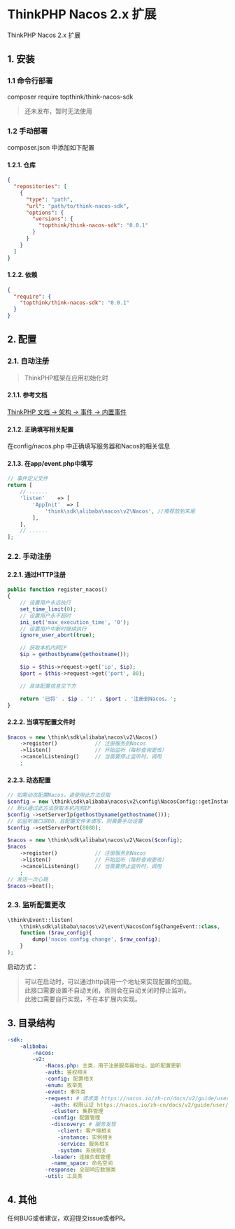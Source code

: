 ThinkPHP Nacos 2.x 扩展
===============

ThinkPHP Nacos 2.x 扩展

## 1. 安装

### 1.1 命令行部署
composer require topthink/think-nacos-sdk
> 还未发布，暂时无法使用

### 1.2 手动部署

composer.json 中添加如下配置

#### 1.2.1. 仓库
```json
{
  "repositories": [
    {
      "type": "path",
      "url": "path/to/think-nacos-sdk",
      "options": {
        "versions": {
          "topthink/think-nacos-sdk": "0.0.1"
        }
      }
    }
  ]
}
```

#### 1.2.2. 依赖
```json
{
  "require": {
    "topthink/think-nacos-sdk": "0.0.1"
  }
}
```

## 2. 配置

### 2.1. 自动注册
> ThinkPHP框架在应用初始化时

#### 2.1.1. 参考文档

[ThinkPHP 文档 -> 架构 -> 事件 -> 内置事件 ](https://doc.thinkphp.cn/v8_0/event.html)

#### 2.1.2. 正确填写相关配置 

在config/nacos.php 中正确填写服务器和Nacos的相关信息

#### 2.1.3. 在app/event.php中填写
```php
// 事件定义文件
return [
    // ......
    'listen'    => [
        'AppInit'  => [
            'think\sdk\alibaba\nacos\v2\Nacos', //推荐放到末尾
        ],
    ],
    // ......
];
```

### 2.2. 手动注册

#### 2.2.1. 通过HTTP注册

```php
public function register_nacos()
{
    // 设置用户永远执行
    set_time_limit(0);
    // 设置用户永不超时
    ini_set('max_execution_time', '0');
    // 设置用户中断时继续执行
    ignore_user_abort(true);

    // 获取本机内网IP
    $ip = gethostbyname(gethostname());

    $ip = $this->request->get('ip', $ip);
    $port = $this->request->get('port', 80);

    // 具体配置信息见下方

    return '已将' . $ip . ':' . $port . '注册到Nacos。';
}
```

#### 2.2.2. 当填写配置文件时
```php
$nacos = new \think\sdk\alibaba\nacos\v2\Nacos()
    ->register()            // 注册服务到Nacos
    ->listen()              // 开始监听（每秒查询更改）
    ->cancelListening()     // 当需要停止监听时，调用
    ;
```

#### 2.2.3. 动态配置

```php
// 如需动态配置Nacos，请使用此方法获取
$config = new \think\sdk\alibaba\nacos\v2\config\NacosConfig::getInstance();
// 默认通过此方法获取本机内网IP
$config ->setServerIp(gethostbyname(gethostname()));
// 如监听端口非80，且配置文件未填写，则需要手动设置
$config ->setServerPort(8080);

$nacos = new \think\sdk\alibaba\nacos\v2\Nacos($config);
$nacos
    ->register()            // 注册服务到Nacos
    ->listen()              // 开始监听（每秒查询更改）
    ->cancelListening()     // 当需要停止监听时，调用
    ;
// 发送一次心跳
$nacos->beat();
```

### 2.3. 监听配置更改

```php
\think\Event::listen(
    \think\sdk\alibaba\nacos\v2\event\NacosConfigChangeEvent::class, 
    function ($raw_config){
        dump('nacos config change', $raw_config);
    }
);
```

启动方式：
> 可以在启动时，可以通过http调用一个地址来实现配置的加载。<br>
> 此接口需要设置不自动关闭，否则会在自动关闭时停止监听。<br>
> 此接口需要自行实现，不在本扩展内实现。

## 3. 目录结构

```yaml
-sdk:
    -alibaba:
        -nacos:
        -v2:
            -Nacos.php: 主类，用于注册服务器地址，监听配置更新
            -auth: 鉴权相关
            -config: 配置相关
            -enum: 枚举类
            -event: 事件类
            -request: # 请求类 https://nacos.io/zh-cn/docs/v2/guide/user/open-api.html
              -auth: 权限认证 https://nacos.io/zh-cn/docs/v2/guide/user/auth.html
              -cluster: 集群管理 
              -config: 配置管理
              -discovery: # 服务发现
                -client: 客户端相关
                -instance: 实例相关
                -service: 服务相关
                -system: 系统相关
              -loader: 连接负载管理
              -name_space: 命名空间
            -response: 全部响应数据类
            -util: 工具类
```

## 4. 其他

任何BUG或者建议，欢迎提交issue或者PR。